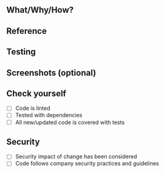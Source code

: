 ## What/Why/How?

## Reference

## Testing

## Screenshots (optional)

## Check yourself

- [ ] Code is linted
- [ ] Tested with dependencies
- [ ] All new/updated code is covered with tests

## Security

- [ ] Security impact of change has been considered
- [ ] Code follows company security practices and guidelines
